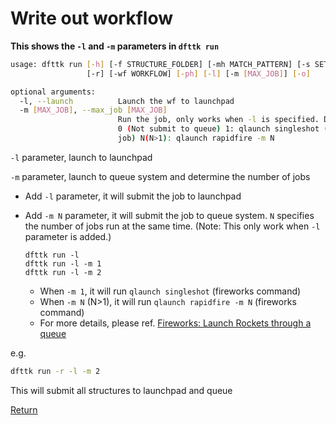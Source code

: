 # Write out workflow



**This shows the `-l` and `-m` parameters in `dfttk run`**

```bash
usage: dfttk run [-h] [-f STRUCTURE_FOLDER] [-mh MATCH_PATTERN] [-s SETTINGS]
                 [-r] [-wf WORKFLOW] [-ph] [-l] [-m [MAX_JOB]] [-o]

optional arguments:
  -l, --launch          Launch the wf to launchpad
  -m [MAX_JOB], --max_job [MAX_JOB]
                        Run the job, only works when -l is specified. Default:
                        0 (Not submit to queue) 1: qlaunch singleshot (single
                        job) N(N>1): qlaunch rapidfire -m N

```



`-l` parameter, launch to launchpad

`-m` parameter, launch to queue system and determine the number of jobs

- Add `-l` parameter, it will submit the job to launchpad

- Add `-m N` parameter, it will submit the job to queue system. `N` specifies the number of jobs run at the same time. (Note: This only work when `-l` parameter is added.) 

  ```shell
  dfttk run -l
  dfttk run -l -m 1
  dfttk run -l -m 2
  ```

  - When `-m 1`, it will run `qlaunch singleshot` (fireworks command)
  - When `-m N` (N>1), it will run `qlaunch rapidfire -m N` (fireworks command)
  - For more details, please ref. [Fireworks: Launch Rockets through a queue](https://materialsproject.github.io/fireworks/queue_tutorial.html)



e.g.

```bash
dfttk run -r -l -m 2
```

This will submit all structures to launchpad and queue

[Return](..)
